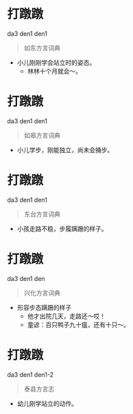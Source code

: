 # 打蹾蹾
da3 den1 den1
> 如东方言词典
- 小儿刚刚学会站立时的姿态。
  - 林林十个月就会～。

# 打蹾蹾
da3 den1 den1
> 如皋方言词典
- 小儿学步，刚能独立，尚未会捅步。

# 打蹾蹾
da3 den1 den1
> 东台方言词典
- 小孩走路不稳，步履蹒跚的样子。

# 打蹾蹾
da3 den1 den
> 兴化方言词典
- 形容步态蹒跚的样子
  - 他才出院几天，走路还～哎！
  - 童谚：百只鸭子九十瘟，还有十只～。

# 打蹾蹾
da3 den1 den1-2
> 泰县方言志
- 幼儿刚学站立的动作。
